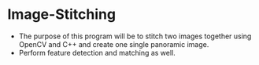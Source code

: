  # Image-Stitching
- The purpose of this program will be to stitch two images together using OpenCV and C++ and create one single panoramic image.
- Perform feature detection and matching as well.
